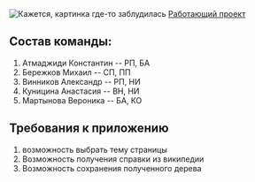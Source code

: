 <img src="https://github.com/YourLeg/Fractal_tree/blob/master/images/presentation.gif" alt="Кажется, картинка где-то заблудилась">
<a href="https://yourleg.github.io/Fractal_tree/">Работающий проект</a>
<h2>Состав команды:</h2>
<ol>
<li>Атмаджиди Константин -- РП, БА</li>
<li>Бережков Михаил -- СП, ПП</li>
<li>Винников Александр -- РП, НИ</li>
<li>Куницина Анастасия -- ВН, НИ</li>
<li>Мартынова Вероника -- БА, КО</li>
</ol>
<h2>Требования к приложению</h2>
<ol>
<li>возможность выбрать тему страницы</li>
<li>Возможность получения справки из википедии</li>
<li>Возможность сохранения полученного дерева</li>
</ol>

